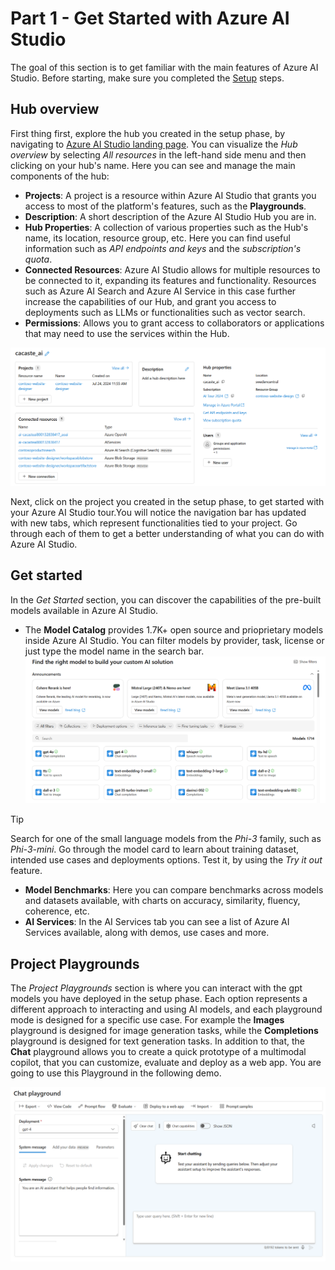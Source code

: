 # Part 1 - Get Started with Azure AI Studio

The goal of this section is to get familiar with the main features of Azure AI Studio. Before starting, make sure you completed the [Setup](00_set_up.md) steps.

## Hub overview

First thing first, explore the hub you created in the setup phase, by navigating to [Azure AI Studio landing page](https://ai.azure.com). You can visualize the *Hub overview* by selecting *All resources* in the left-hand side menu and then clicking on your hub's name. Here you can see and manage the main components of the hub:

- **Projects**: A project is a resource within Azure AI Studio that grants you access to most of the platform's features, such as the **Playgrounds**. 
- **Description**: A short description of the Azure AI Studio Hub you are in.
- **Hub Properties**: A collection of various properties such as the Hub's name, its location, resource group, etc. Here you can find useful information such as *API endpoints and keys* and the *subscription's quota*.
- **Connected Resources**: Azure AI Studio allows for multiple resources to be connected to it, expanding its features and functionality. Resources such as Azure AI Search and Azure AI Service in this case further increase the capabilities of our Hub, and grant you access to deployments such as LLMs or functionalities such as vector search.
- **Permissions**: Allows you to grant access to collaborators or applications that may need to use the services within the Hub.

![Hub overview](./media/hub_overview.png)

Next, click on the project you created in the setup phase, to get started with your Azure AI Studio tour.You will notice the navigation bar has updated with new tabs, which represent functionalities tied to your project. Go through each of them to get a better understanding of what you can do with Azure AI Studio.

## Get started

In the *Get Started* section, you can discover the capabilities of the pre-built models available in Azure AI Studio.

- The **Model Catalog** provides 1.7K+ open source and prioprietary models inside Azure AI Studio. You can filter models by provider, task, license or just type the model name in the search bar.
![Model Catalog](./media/model_catalog.png)
> [!TIP] 
> Search for one of the small language models from the *Phi-3* family, such as *Phi-3-mini*. Go through the model card to learn about training dataset, intended use cases and deployments options. Test it, by using the *Try it out* feature.
- **Model Benchmarks**: Here you can compare benchmarks across models and datasets available, with charts on accuracy, similarity, fluency, coherence, etc.
- **AI Services**: In the AI Services tab you can see a list of Azure AI Services available, along with demos, use cases and more.

## Project Playgrounds

The *Project Playgrounds* section is where you can interact with the gpt models you have deployed in the setup phase. Each option represents a different approach to interacting and using AI models, and each playground mode is designed for a specific use case. For example the **Images** playground is designed for image generation tasks, while the **Completions** playground is designed for text generation tasks.
In addition to that, the **Chat** playground allows you to create a quick prototype of a multimodal copilot, that you can customize, evaluate and deploy as a web app.
You are going to use this Playground in the following demo.

![Chat Playground](./media/chat_playground.png)
